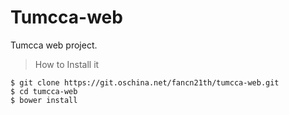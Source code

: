 # Tumcca-web

Tumcca web project.

> How to Install it

```
$ git clone https://git.oschina.net/fancn21th/tumcca-web.git
$ cd tumcca-web
$ bower install
```

